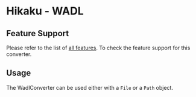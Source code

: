 # Hikaku - WADL

## Feature Support

Please refer to the list of [all features](features.md). To check the feature support for this converter.

## Usage

The WadlConverter can be used either with a `File` or a `Path` object.